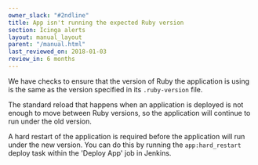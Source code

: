 ```yaml
---
owner_slack: "#2ndline"
title: App isn't running the expected Ruby version
section: Icinga alerts
layout: manual_layout
parent: "/manual.html"
last_reviewed_on: 2018-01-03
review_in: 6 months
---
```


We have checks to ensure that the version of Ruby the application is using is
the same as the version specified in its `.ruby-version` file.

The standard reload that happens when an application is deployed is not enough
to move between Ruby versions, so the application will continue to run under the
old version.

A hard restart of the application is required before the application will run
under the new version. You can do this by running the `app:hard_restart` deploy
task within the 'Deploy App' job in Jenkins.

